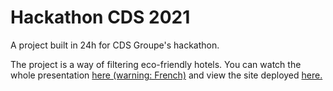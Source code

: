 # Hackathon CDS 2021

A project built in 24h for CDS Groupe's hackathon.

The project is a way of filtering eco-friendly hotels. You can watch the whole presentation [here (warning: French)](https://github.com/icarofr/hackathon-cds-2021/blob/main/presentation.pdf) and view the site deployed [here.](https://hackathon-cds-2021.vercel.app/)
